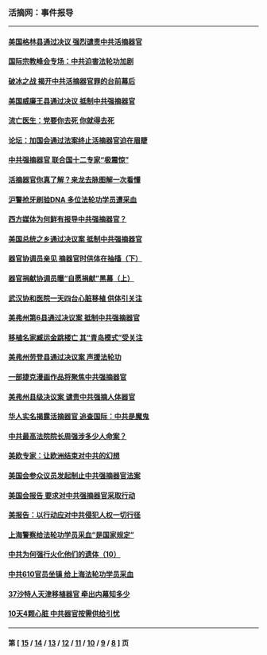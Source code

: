 ### 活摘网：事件报导
---
#### [美国格林县通过决议 强烈谴责中共活摘器官](../../pages/nf5877/n13119367.md?08080430) 
#### [国际宗教峰会专场：中共迫害法轮功加剧](../../pages/nf5877/n13088279.md?08080430) 
#### [破冰之战 揭开中共活摘器官罪的台前幕后](../../pages/nf5877/n13082457.md?08080430) 
#### [美国威廉王县通过决议 抵制中共强摘器官](../../pages/nf5877/n13056521.md?08080430) 
#### [流亡医生：党要你去死 你就得去死](../../pages/nf5877/n13052835.md?08080430) 
#### [论坛：加国会通过法案终止活摘器官迫在眉睫](../../pages/nf5877/n13029839.md?08080430) 
#### [中共强摘器官 联合国十二专家“极震惊”](../../pages/nf5877/n13024313.md?08080430) 
#### [活摘器官你真了解？来龙去脉图解一次看懂](../../pages/nf5877/n13013820.md?08080430) 
#### [沪警抢牙刷验DNA 多位法轮功学员遭采血](../../pages/nf5877/n12969218.md?08080430) 
#### [西方媒体为何鲜有报导中共强摘器官？](../../pages/nf5877/n12932034.md?08080430) 
#### [美国总统之乡通过决议案 抵制中共强摘器官](../../pages/nf5877/n12908242.md?08080430) 
#### [器官协调员亲见 摘器官时供体在抽搐（下）](../../pages/nf5877/n12898622.md?08080430) 
#### [器官捐献协调员曝“自愿捐献”黑幕（上）](../../pages/nf5877/n12878830.md?08080430) 
#### [武汉协和医院一天四台心脏移植 供体引关注](../../pages/nf5877/n12863175.md?08080430) 
#### [美弗州第6县通过决议案 抵制中共强摘器官](../../pages/nf5877/n12805218.md?08080430) 
#### [移植名家臧运金跳楼亡 其“青岛模式”受关注](../../pages/nf5877/n12803746.md?08080430) 
#### [美弗州劳登县通过决议案 声援法轮功](../../pages/nf5877/n12785715.md?08080430) 
#### [一部捷克漫画作品将聚焦中共强摘器官](../../pages/nf5877/n12785954.md?08080430) 
#### [美弗州县级决议案 谴责中共强摘人体器官](../../pages/nf5877/n12721290.md?08080430) 
#### [华人实名揭露活摘器官 追查国际：中共是魔鬼](../../pages/nf5877/n12691724.md?08080430) 
#### [中共最高法院院长周强涉多少人命案？](../../pages/nf5877/n12678074.md?08080430) 
#### [美欧专家：让欧洲结束对中共的幻想](../../pages/nf5877/n12652921.md?08080430) 
#### [美国会参众议员发起制止中共强摘器官法案](../../pages/nf5877/n12627668.md?08080430) 
#### [美国会报告 要求对中共强摘器官采取行动](../../pages/nf5877/n12448233.md?08080430) 
#### [美报告：以行动应对中共侵犯人权一切行径](../../pages/nf5877/n12443204.md?08080430) 
#### [上海警察给法轮功学员采血“是国家规定”](../../pages/nf5877/n12371027.md?08080430) 
#### [中共为何强行火化他们的遗体（10）](../../pages/nf5877/n12352363.md?08080430) 
#### [中共610官员坐镇 给上海法轮功学员采血](../../pages/nf5877/n12350295.md?08080430) 
#### [37沙特人天津移植器官 牵出内幕知多少](../../pages/nf5877/n12338586.md?08080430) 
#### [10天4颗心脏 中共器官按需供给引忧](../../pages/nf5877/n12326366.md?08080430) 

---
#### 第 [ [15](./15.md?08080430) / [14](./14.md?08080430) / [13](./13.md?08080430) / [12](./12.md?08080430) / [11](./11.md?08080430) / [10](./10.md?08080430) / [9](./9.md?08080430) / [8](./8.md?08080430) ] 页
